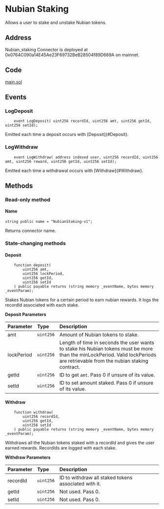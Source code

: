 # Nubian Staking

Allows a user to stake and unstake Nubian tokens.

## Address

Nubian\_staking Connector is deployed at 0x0764C090a14E45Ae23F69732BeB28504f89D669A on mainnet.

## Code

[main.sol](https://github.com/Open-Currency-Collective/Nubian-dsa-connectors/blob/master/contracts/connectors/nubian_staking/main.sol)

## Events

### LogDeposit

```text
    event LogDeposit( uint256 recordId, uint256 amt, uint256 getId, uint256 setId);
```

Emitted each time a deposit occurs with \[Deposit\]{\#Deposit}.

### LogWithdraw

```text
    event LogWithdraw( address indexed user, uint256 recordId, uint256 amt, uint256 reward, uint256 getId, uint256 setId);
```

Emitted each time a withdrawal occurs with \[Withdraw\]{\#Withdraw}.

## Methods

### Read-only method

#### Name

```text
string public name = "NubianStaking-v1";
```

Returns connector name.

### State-changing methods

#### Deposit <a id="Deposit"></a>

```text
    function deposit(
        uint256 amt,
        uint256 lockPeriod,
        uint256 getId,
        uint256 setId
    ) public payable returns (string memory _eventName, bytes memory _eventParam);
```

Stakes Nubian tokens for a certain period to earn nubian rewards. It logs the recordId associated with each stake.

**Deposit Parameters**

| Parameter | Type | Description |
| :--- | :--- | :--- |
| amt | `uint256` | Amount of Nubian tokens to stake. |
| lockPeriod | `uint256` | Length of time in seconds the user wants to stake his Nubian tokens must be more than the minLockPeriod. Valid lockPeriods are retrievable from the nubian staking contract. |
| getId | `uint256` | ID to get `amt`. Pass 0 if unsure of its value. |
| setId | `uint256` | ID to set amount staked. Pass 0 if unsure of its value. |

#### Withdraw <a id="Withdraw"></a>

```text
    function withdraw(
        uint256 recordId,
        uint256 getId,
        uint256 setId
    ) public payable returns (string memory _eventName, bytes memory _eventParam);
```

Withdraws all the Nubian tokens staked with a recordId and gives the user earned rewards. RecordIds are logged with each stake.

**Withdraw Parameters**

| Parameter | Type | Description |
| :--- | :--- | :--- |
| recordId | `uint256` | ID to withdraw all staked tokens associated with it. |
| getId | `uint256` | Not used. Pass 0. |
| setId | `uint256` | Not used. Pass 0. |

